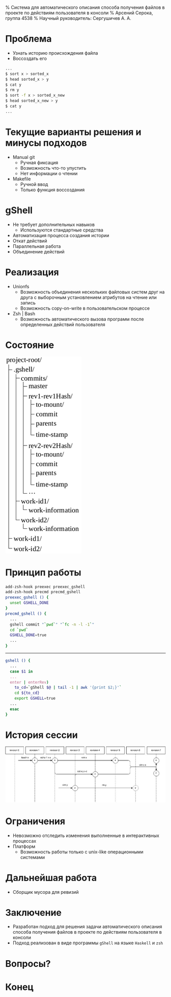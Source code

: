 % Система для автоматического описания способа получения файлов в проекте по действиям пользователя в консоли
% Арсений Серока, группа 4538
% Научный руководитель: Сергушичев А. А.

# Проблема
* Узнать историю происхождения файла
* Воссоздать его
```bash
...
$ sort x > sorted_x
$ head sorted_x > y
$ cat y
$ rm y
$ sort -f x > sorted_x_new
$ head sorted_x_new > y
$ cat y
...
```

# Текущие варианты решения и минусы подходов
* Manual git
    * Ручная фиксация
    * Возможность что-то упустить
    * Нет информации о чтении
* Makefile
    * Ручной ввод
    * Только функция воссоздания

# gShell
* Не требует дополнительных навыков
    * Используются стандартные средства
* Автоматизация процесса создания истории
* Откат действий
* Параллельная работа
* Объединение действий

# Реализация
* Unionfs
    * Возможность объединения нескольких файловых систем друг на друга с выборочным установлением атрибутов на чтение или запись
    * Возможность copy-on-write в пользовательском процессе
* Zsh | Bash
    * Возможность автоматического вызова программ после определенных действий пользователя 
# Состояние
![Состояние](images/state.png)

# Принцип работы 
```zsh
add-zsh-hook preexec preexec_gshell
add-zsh-hook precmd precmd_gshell
preexec_gshell () {
  unset GSHELL_DONE
}
precmd_gshell () {
  ...
  gshell commit "`pwd`" "`fc -n -l -1`"
  cd `pwd`
  GSHELL_DONE=true
  ...
}
```
---

```zsh
gshell () {
  ...
  case $1 in
  ...
  enter | enterRev)
    to_cd=`gShell $@ | tail -1 | awk '{print $2;}'`
    cd ${to_cd}
    export GSHELL=true
  ...
  esac
}
```

# История сессии
![Граф истории](images/graph.png)

# Ограничения
* Невозможно отследить изменения выполненные в интерактивных процессах
* Платформ
   * Возможность работы только с unix-like операционными системами

# Дальнейшая работа
* Сборщик мусора для ревизий

# Заключение
* Разработан подход для решения задачи автоматического описания способа получения файлов в проекте по действиям пользователя в консоли
* Подход реализован в виде программы `gShell` на языке `Haskell` и `zsh`

# Вопросы?

# Конец
